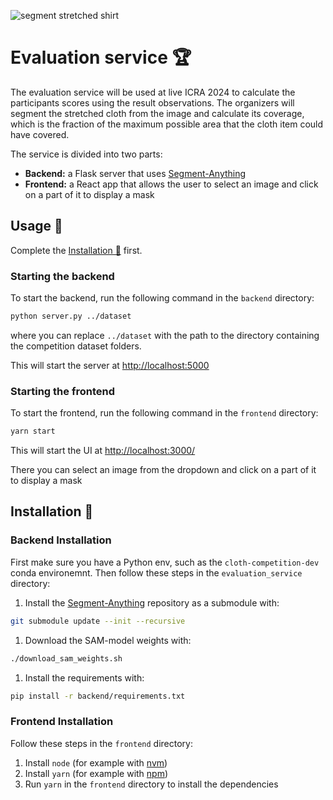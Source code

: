 ![segment stretched shirt](https://i.imgur.com/lyoj63a.png)

# Evaluation service 🏆
The evaluation service will be used at live ICRA 2024 to calculate the participants scores using the result observations.
The organizers will segment the stretched cloth from the image and calculate its coverage, which is the fraction of the maximum possible area that the cloth item could have covered.

The service is divided into two parts:
- **Backend:** a Flask server that uses [Segment-Anything](https://github.com/facebookresearch/segment-anything)
- **Frontend:** a React app that allows the user to select an image and click on a part of it to display a mask

## Usage 📖

Complete the [Installation 🔧](#installation-🔧) first.
### Starting the backend
To start the backend, run the following command in the `backend` directory:
```bash
python server.py ../dataset
```
where you can replace `../dataset` with the path to the directory containing the competition dataset folders.

This will start the server at [http://localhost:5000](http://localhost:5000)

### Starting the frontend
To start the frontend, run the following command in the `frontend` directory:
```bash
yarn start
```
This will start the UI at [http://localhost:3000/](http://localhost:3000/)

There you can select an image from the dropdown and click on a part of it to display a mask

## Installation 🔧


### Backend Installation
First make sure you have a Python env, such as the `cloth-competition-dev` conda environemnt.
Then follow these steps in the `evaluation_service` directory:

1. Install the [Segment-Anything](https://github.com/facebookresearch/segment-anything) repository as a submodule with:
```bash
git submodule update --init --recursive
```
1. Download the SAM-model weights with:
```bash
./download_sam_weights.sh
```
1. Install the requirements with:
```bash
pip install -r backend/requirements.txt
```

### Frontend Installation
Follow these steps in the `frontend` directory:
1. Install `node` (for example with [nvm](https://github.com/nvm-sh/nvm))
2. Install `yarn` (for example with [npm](https://classic.yarnpkg.com/lang/en/docs/install/#debian-stable))
3. Run `yarn` in the `frontend` directory to install the dependencies

